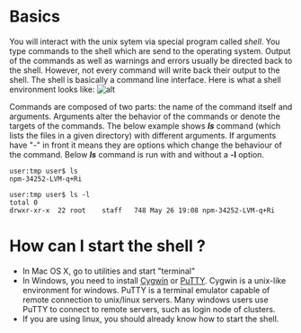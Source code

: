 # Basics
You will interact with the unix sytem via special program called *shell*. You type commands to the shell which are send to the operating system. Output of the commands as well as warnings and errors usually be directed back to the shell. However, not every command will write back their output to the shell.  The shell is basically a command line interface. Here is what a shell environment looks like:
![alt](http://upload.wikimedia.org/wikipedia/en/8/8c/TcshAndShScreenCapture.png)

Commands are composed of two parts: the name of the command itself and arguments. Arguments alter the behavior of the commands or denote the targets of the commands. The below example shows ***ls*** command (which lists the files in a given directory) with different arguments. If arguments have "-" in front it means they are options which change the behaviour of the command. Below ***ls*** command is run with and without a **-l** option.

```
user:tmp user$ ls
npm-34252-LVM-q+Ri

user:tmp user$ ls -l
total 0
drwxr-xr-x  22 root    staff   748 May 26 19:08 npm-34252-LVM-q+Ri

```

# How can I start the shell ?

* In Mac OS X, go to utilities and start "terminal"
* In Windows, you need to install [Cygwin](http://en.wikipedia.org/wiki/Cygwin) or [PuTTY](http://en.wikipedia.org/wiki/PuTTY). Cygwin is a unix-like environment for windows. PuTTY is a terminal emulator capable of remote connection to unix/linux servers. Many windows users use PuTTY to connect to remote servers, such as login node of clusters.
* If you are using linux, you should already know how to start the shell.
